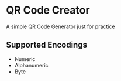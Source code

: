 # QR Code Creator

A simple QR Code Generator just for practice

## Supported Encodings

- Numeric
- Alphanumeric
- Byte
